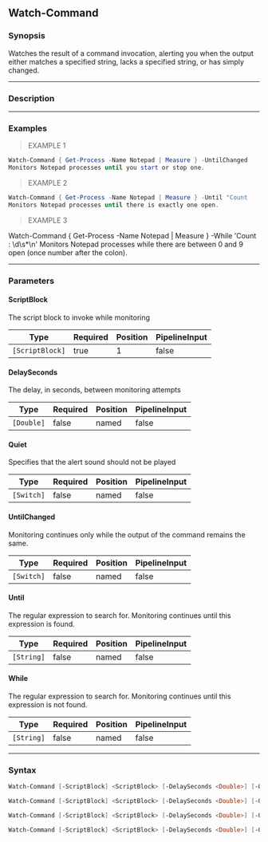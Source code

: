 Watch-Command
-------------

### Synopsis
Watches the result of a command invocation, alerting you when the output
either matches a specified string, lacks a specified string, or has simply
changed.

---

### Description

---

### Examples
> EXAMPLE 1

```PowerShell
Watch-Command { Get-Process -Name Notepad | Measure } -UntilChanged
Monitors Notepad processes until you start or stop one.
```
> EXAMPLE 2

```PowerShell
Watch-Command { Get-Process -Name Notepad | Measure } -Until "Count    : 1"
Monitors Notepad processes until there is exactly one open.
```
> EXAMPLE 3

Watch-Command {
     Get-Process -Name Notepad | Measure } -While 'Count    : \d\s*\n'
Monitors Notepad processes while there are between 0 and 9 open
(once number after the colon).

---

### Parameters
#### **ScriptBlock**
The script block to invoke while monitoring

|Type           |Required|Position|PipelineInput|
|---------------|--------|--------|-------------|
|`[ScriptBlock]`|true    |1       |false        |

#### **DelaySeconds**
The delay, in seconds, between monitoring attempts

|Type      |Required|Position|PipelineInput|
|----------|--------|--------|-------------|
|`[Double]`|false   |named   |false        |

#### **Quiet**
Specifies that the alert sound should not be played

|Type      |Required|Position|PipelineInput|
|----------|--------|--------|-------------|
|`[Switch]`|false   |named   |false        |

#### **UntilChanged**
Monitoring continues only while the output of the
command remains the same.

|Type      |Required|Position|PipelineInput|
|----------|--------|--------|-------------|
|`[Switch]`|false   |named   |false        |

#### **Until**
The regular expression to search for. Monitoring continues
until this expression is found.

|Type      |Required|Position|PipelineInput|
|----------|--------|--------|-------------|
|`[String]`|false   |named   |false        |

#### **While**
The regular expression to search for. Monitoring continues
until this expression is not found.

|Type      |Required|Position|PipelineInput|
|----------|--------|--------|-------------|
|`[String]`|false   |named   |false        |

---

### Syntax
```PowerShell
Watch-Command [-ScriptBlock] <ScriptBlock> [-DelaySeconds <Double>] [-Quiet] [<CommonParameters>]
```
```PowerShell
Watch-Command [-ScriptBlock] <ScriptBlock> [-DelaySeconds <Double>] [-Quiet] [-UntilChanged] [<CommonParameters>]
```
```PowerShell
Watch-Command [-ScriptBlock] <ScriptBlock> [-DelaySeconds <Double>] [-Quiet] [-Until <String>] [<CommonParameters>]
```
```PowerShell
Watch-Command [-ScriptBlock] <ScriptBlock> [-DelaySeconds <Double>] [-Quiet] [-While <String>] [<CommonParameters>]
```
